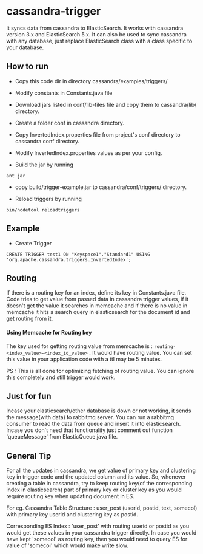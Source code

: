 # cassandra-trigger

It syncs data from cassandra to ElasticSearch. 
It works with cassandra version 3.x and ElasticSearch 5.x.
It can also be used to sync cassandra with any database, just replace ElasticSearch class with a class specific to your database.

## How to run

* Copy this code dir in directory cassandra/examples/triggers/

* Modify constants in Constants.java file

* Download jars listed in conf/lib-files file and copy them to cassandra/lib/ directory.

* Create a folder conf in cassandra directory.

* Copy InvertedIndex.properties file from project's conf directory to cassandra conf directory.

* Modify InvertedIndex.properties values as per your config.

* Build the jar by running

```
ant jar
```

* copy build/trigger-example.jar to cassandra/conf/triggers/ directory.

* Reload triggers by running

```
bin/nodetool reloadtriggers
```

## Example

* Create Trigger

```
CREATE TRIGGER test1 ON "Keyspace1"."Standard1" USING 'org.apache.cassandra.triggers.InvertedIndex';
```

## Routing
If there is a routing key for an index, define its key in Constants.java file. 
Code tries to get value from passed data in cassandra trigger values, if it doesn't get the value it searches in memcache and if there is no value in memcache it hits a search query in elasticsearch for the document id and get routing from it.

#### Using Memcache for Routing key 
The key used for getting routing value from memcache is : `routing-<index_value>-<index_id_value>` . It would have routing value.
You can set this value in your application code with a ttl may be 5 minutes.

PS : This is all done for optimizing fetching of routing value. You can ignore this completely and still trigger would work.

## Just for fun

Incase your elasticsearch/other database is down or not working, it sends the message(with data) to rabbitmq server. You can run a rabbitmq consumer to read the data from queue and insert it into elasticsearch.
Incase you don't need that functionality just comment out function 'queueMessage' from ElasticQueue.java file.

## General Tip
For all the updates in cassandra, we get value of primary key and clustering key in trigger code and the updated column and its value.
So, whenever creating a table in cassandra, try to keep routing key(of the corresponding index in elasticsearch) part of primary key or cluster key as you would require routing key when updating document in ES.

For eg. 
Cassandra Table Structure : 
user_post (userid, postid, text, somecol) with primary key userid and clustering key as postid.

Corresponding ES Index : 
'user_post' with routing userid or postid as you would get these values in your cassandra trigger directly. In case you would have kept 'somecol' as routing key, then you would need to query ES for value of 'somecol' which would make write slow.


